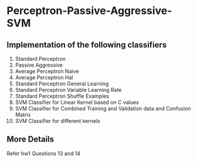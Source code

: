 # Perceptron-Passive-Aggressive-SVM

## Implementation of the following classifiers

1. Standard Perceptron
2. Passive Aggressive
3. Average Perceptron Naive 
4. Average Perceptron Hal
5. Standard Perceptron General Learning
6. Standard Perceptron Variable Learning Rate
7. Standard Perceptron Shuffle Examples
8. SVM Classifier for Linear Kernel based on C values
9. SVM Classifier for Combined Training and Validation data and Confusion Matrix
10. SVM Classifier for different kernels

## More Details

Refer hw1 Questions 13 and 14